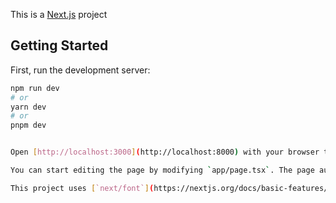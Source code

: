 This is a [Next.js](https://nextjs.org/) project

## Getting Started

First, run the development server:

```bash
npm run dev
# or
yarn dev
# or
pnpm dev


Open [http://localhost:3000](http://localhost:8000) with your browser to see the result.

You can start editing the page by modifying `app/page.tsx`. The page auto-updates as you edit the file.

This project uses [`next/font`](https://nextjs.org/docs/basic-features/font-optimization) to automatically optimize and load Inter, a custom Google Font.
```
